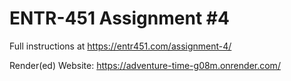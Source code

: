 # ENTR-451 Assignment #4

Full instructions at https://entr451.com/assignment-4/

Render(ed) Website: https://adventure-time-g08m.onrender.com/